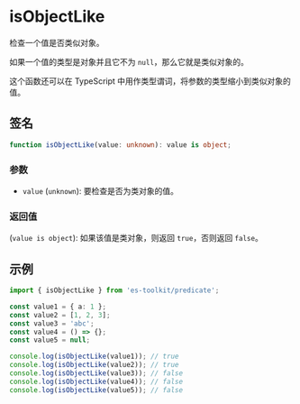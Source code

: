 # isObjectLike

检查一个值是否类似对象。

如果一个值的类型是对象并且它不为 `null`，那么它就是类似对象的。

这个函数还可以在 TypeScript 中用作类型谓词，将参数的类型缩小到类似对象的值。

## 签名

```typescript
function isObjectLike(value: unknown): value is object;
```

### 参数

- `value` (`unknown`): 要检查是否为类对象的值。

### 返回值

(`value is object`): 如果该值是类对象，则返回 `true`，否则返回 `false`。

## 示例

```typescript
import { isObjectLike } from 'es-toolkit/predicate';

const value1 = { a: 1 };
const value2 = [1, 2, 3];
const value3 = 'abc';
const value4 = () => {};
const value5 = null;

console.log(isObjectLike(value1)); // true
console.log(isObjectLike(value2)); // true
console.log(isObjectLike(value3)); // false
console.log(isObjectLike(value4)); // false
console.log(isObjectLike(value5)); // false
```

